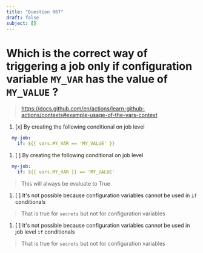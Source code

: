 ```yaml
---
title: "Question 067"
draft: false
subject: []
---
```


# Which is the correct way of triggering a job only if configuration variable `MY_VAR` has the value of `MY_VALUE` ? 
> https://docs.github.com/en/actions/learn-github-actions/contexts#example-usage-of-the-vars-context
1. [x] By creating the following conditional on job level
```yaml
  my-job:
    if: ${{ vars.MY_VAR == 'MY_VALUE' }}
```
1. [ ] By creating the following conditional on job level
```yaml
  my-job:
    if: ${{ vars.MY_VAR }} == 'MY_VALUE'
```
> This will always be evaluate to True
1. [ ] It's not possible because configuration variables cannot be used in `if` conditionals
> That is true for `secrets` but not for configuration variables
1. [ ] It's not possible because configuration variables cannot be used in job level `if` conditionals
> That is true for `secrets` but not for configuration variables
